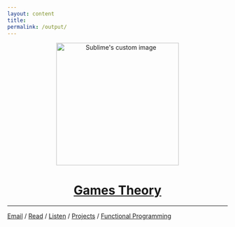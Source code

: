 ```yaml
---
layout: content
title: 
permalink: /output/
---
```


<p align="center">
  <img width="280" height="280" src="https://i.imgur.com/oNNIQn2.png" alt="Sublime's custom image"/>
</p>


<center><h1><a href="https://allenleein.github.io/brains/book/">Games Theory</a></h1></center>



---

[Email](mailto:allenleein@gmail.com) / [Read](https://allenleein.github.io/brains/read/) / [Listen](https://allenleein.github.io/brains/listen/) / [Projects](https://allenleein.github.io/brains/projects/) / [Functional Programming](https://allenleein.github.io/brains/fp/)